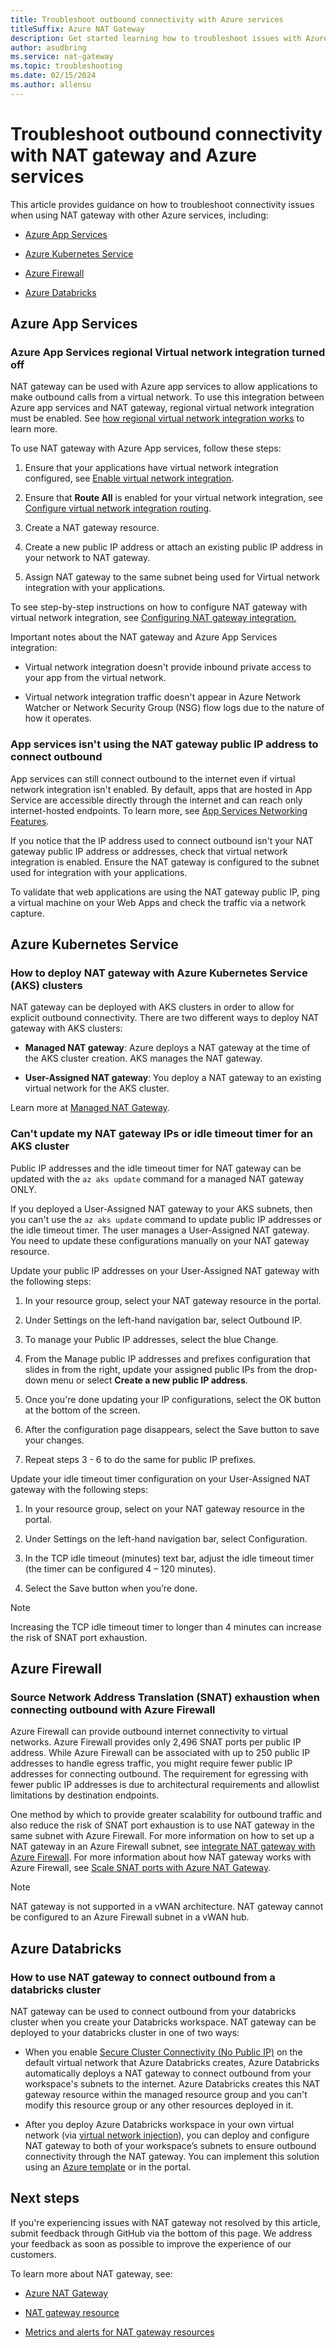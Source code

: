 ```yaml
---
title: Troubleshoot outbound connectivity with Azure services
titleSuffix: Azure NAT Gateway
description: Get started learning how to troubleshoot issues with Azure NAT Gateway and Azure resources and services.
author: asudbring
ms.service: nat-gateway
ms.topic: troubleshooting
ms.date: 02/15/2024
ms.author: allensu
---
```


# Troubleshoot outbound connectivity with NAT gateway and Azure services 

This article provides guidance on how to troubleshoot connectivity issues when using NAT gateway with other Azure services, including:

* [Azure App Services](#azure-app-services)

* [Azure Kubernetes Service](#azure-kubernetes-service) 

* [Azure Firewall](#azure-firewall)

* [Azure Databricks](#azure-databricks)

## Azure App Services 

### Azure App Services regional Virtual network integration turned off 

NAT gateway can be used with Azure app services to allow applications to make outbound calls from a virtual network. To use this integration between Azure app services and NAT gateway, regional virtual network integration must be enabled. See [how regional virtual network integration works](../app-service/overview-vnet-integration.md#how-regional-virtual-network-integration-works) to learn more.  

To use NAT gateway with Azure App services, follow these steps:  

1. Ensure that your applications have virtual network integration configured, see [Enable virtual network integration](../app-service/configure-vnet-integration-enable.md).  

1. Ensure that **Route All** is enabled for your virtual network integration, see [Configure virtual network integration routing](../app-service/configure-vnet-integration-routing.md). 

1. Create a NAT gateway resource.  

1. Create a new public IP address or attach an existing public IP address in your network to NAT gateway. 

1. Assign NAT gateway to the same subnet being used for Virtual network integration with your applications.  

To see step-by-step instructions on how to configure NAT gateway with virtual network integration, see [Configuring NAT gateway integration.](../app-service/networking/nat-gateway-integration.md#configure-nat-gateway-integration) 

Important notes about the NAT gateway and Azure App Services integration:  

* Virtual network integration doesn't provide inbound private access to your app from the virtual network.  

* Virtual network integration traffic doesn't appear in Azure Network Watcher or Network Security Group (NSG) flow logs due to the nature of how it operates.

### App services isn't using the NAT gateway public IP address to connect outbound 

App services can still connect outbound to the internet even if virtual network integration isn't enabled. By default, apps that are hosted in App Service are accessible directly through the internet and can reach only internet-hosted endpoints. To learn more, see [App Services Networking Features](/azure/app-service/networking-features). 

If you notice that the IP address used to connect outbound isn't your NAT gateway public IP address or addresses, check that virtual network integration is enabled. Ensure the NAT gateway is configured to the subnet used for integration with your applications. 

To validate that web applications are using the NAT gateway public IP, ping a virtual machine on your Web Apps and check the traffic via a network capture.  

## Azure Kubernetes Service

### How to deploy NAT gateway with Azure Kubernetes Service (AKS) clusters 

NAT gateway can be deployed with AKS clusters in order to allow for explicit outbound connectivity. There are two different ways to deploy NAT gateway with AKS clusters: 

- **Managed NAT gateway**: Azure deploys a NAT gateway at the time of the AKS cluster creation. AKS manages the NAT gateway.

- **User-Assigned NAT gateway**: You deploy a NAT gateway to an existing virtual network for the AKS cluster. 

Learn more at [Managed NAT Gateway](/azure/aks/nat-gateway).

### Can't update my NAT gateway IPs or idle timeout timer for an AKS cluster 

Public IP addresses and the idle timeout timer for NAT gateway can be updated with the `az aks update` command for a managed NAT gateway ONLY.  

If you deployed a User-Assigned NAT gateway to your AKS subnets, then you can't use the `az aks update` command to update public IP addresses or the idle timeout timer. The user manages a User-Assigned NAT gateway. You need to update these configurations manually on your NAT gateway resource.  

Update your public IP addresses on your User-Assigned NAT gateway with the following steps: 

1. In your resource group, select your NAT gateway resource in the portal.

1. Under Settings on the left-hand navigation bar, select Outbound IP.

1. To manage your Public IP addresses, select the blue Change.

1. From the Manage public IP addresses and prefixes configuration that slides in from the right, update your assigned public IPs from the drop-down menu or select **Create a new public IP address**.

1. Once you're done updating your IP configurations, select the OK button at the bottom of the screen.

1. After the configuration page disappears, select the Save button to save your changes.

1. Repeat steps 3 - 6 to do the same for public IP prefixes. 

Update your idle timeout timer configuration on your User-Assigned NAT gateway with the following steps: 

1. In your resource group, select on your NAT gateway resource in the portal.

1. Under Settings on the left-hand navigation bar, select Configuration.

1. In the TCP idle timeout (minutes) text bar, adjust the idle timeout timer (the timer can be configured 4 – 120 minutes). 

1. Select the Save button when you’re done. 

>[!Note] 
>Increasing the TCP idle timeout timer to longer than 4 minutes can increase the risk of SNAT port exhaustion.

## Azure Firewall 

### Source Network Address Translation (SNAT) exhaustion when connecting outbound with Azure Firewall

Azure Firewall can provide outbound internet connectivity to virtual networks. Azure Firewall provides only 2,496 SNAT ports per public IP address. While Azure Firewall can be associated with up to 250 public IP addresses to handle egress traffic, you might require fewer public IP addresses for connecting outbound. The requirement for egressing with fewer public IP addresses is due to architectural requirements and allowlist limitations by destination endpoints.

One method by which to provide greater scalability for outbound traffic and also reduce the risk of SNAT port exhaustion is to use NAT gateway in the same subnet with Azure Firewall.
For more information on how to set up a NAT gateway in an Azure Firewall subnet, see [integrate NAT gateway with Azure Firewall](/azure/virtual-network/nat-gateway/tutorial-hub-spoke-nat-firewall). For more information about how NAT gateway works with Azure Firewall, see [Scale SNAT ports with Azure NAT Gateway](../firewall/integrate-with-nat-gateway.md).

> [!NOTE]
> NAT gateway is not supported in a vWAN architecture. NAT gateway cannot be configured to an Azure Firewall subnet in a vWAN hub.

## Azure Databricks

### How to use NAT gateway to connect outbound from a databricks cluster 

NAT gateway can be used to connect outbound from your databricks cluster when you create your Databricks workspace. NAT gateway can be deployed to your databricks cluster in one of two ways: 

* When you enable [Secure Cluster Connectivity (No Public IP)](/azure/databricks/security/secure-cluster-connectivity#use-secure-cluster-connectivity) on the default virtual network that Azure Databricks creates, Azure Databricks automatically deploys a NAT gateway to connect outbound from your workspace's subnets to the internet. Azure Databricks creates this NAT gateway resource within the managed resource group and you can't modify this resource group or any other resources deployed in it.

* After you deploy Azure Databricks workspace in your own virtual network (via [virtual network injection](/azure/databricks/administration-guide/cloud-configurations/azure/vnet-inject)), you can deploy and configure NAT gateway to both of your workspace’s subnets to ensure outbound connectivity through the NAT gateway. You can implement this solution using an [Azure template](/azure/databricks/administration-guide/cloud-configurations/azure/vnet-inject#advanced-configuration-using-azure-resource-manager-templates) or in the portal. 

## Next steps

If you're experiencing issues with NAT gateway not resolved by this article, submit feedback through GitHub via the bottom of this page. We address your feedback as soon as possible to improve the experience of our customers.

To learn more about NAT gateway, see: 

* [Azure NAT Gateway](./nat-overview.md) 

* [NAT gateway resource](./nat-gateway-resource.md) 

* [Metrics and alerts for NAT gateway resources](./nat-metrics.md)
